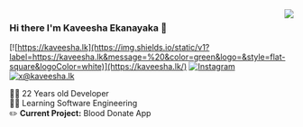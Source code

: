 <img align='right' src="https://github-readme-stats.vercel.app/api?username=kavzy&theme=tokyonight">

### Hi there I'm Kaveesha Ekanayaka 👋

[![https://kaveesha.lk](https://img.shields.io/static/v1?label=https://kaveesha.lk&message=%20&color=green&logo=&style=flat-square&logoColor=white)](https://kaveesha.lk/)
[![Instagram](https://img.shields.io/static/v1?label=Instagram&message=%20&color=orange&logo=Instagram&style=flat-square&logoColor=white)](https://www.instagram.com/kaveesha_ekanayaka/)
[![x@kaveesha.lk](https://img.shields.io/static/v1?label=x@kaveesha.lk&message=%20&color=red&logo=gmail&style=flat-square&logoColor=white)](mailto:x@kaveesha.lk)
  
  
👨‍💻 22 Years old Developer  
👨‍🎓  Learning Software Engineering  
✏️ **Current Project:** Blood Donate App



